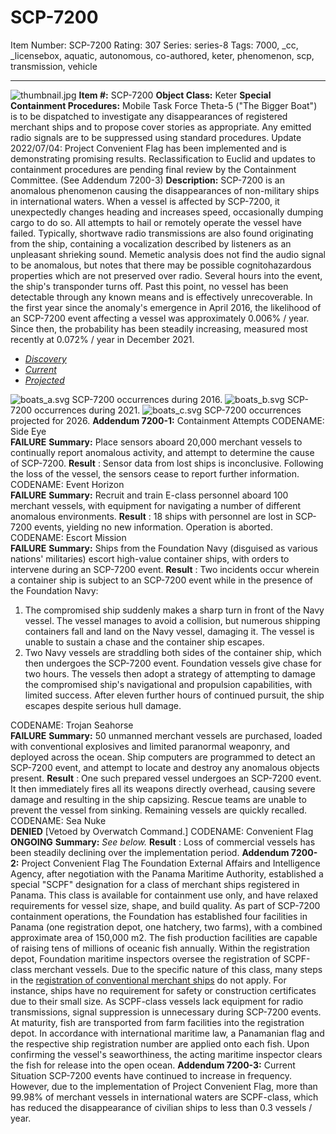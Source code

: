 # SCP-7200
Item Number: SCP-7200
Rating: 307
Series: series-8
Tags: 7000, _cc, _licensebox, aquatic, autonomous, co-authored, keter, phenomenon, scp, transmission, vehicle

---

![thumbnail.jpg](https://scp-wiki.wdfiles.com/local--files/scp-7200/thumbnail.jpg)
**Item #:** SCP-7200
**Object Class:** Keter
**Special Containment Procedures:** Mobile Task Force Theta-5 ("The Bigger Boat") is to be dispatched to investigate any disappearances of registered merchant ships and to propose cover stories as appropriate. Any emitted radio signals are to be suppressed using standard procedures.
Update 2022/07/04: Project Convenient Flag has been implemented and is demonstrating promising results. Reclassification to Euclid and updates to containment procedures are pending final review by the Containment Committee. (See Addendum 7200-3)
**Description:** SCP-7200 is an anomalous phenomenon causing the disappearances of non-military ships in international waters.
When a vessel is affected by SCP-7200, it unexpectedly changes heading and increases speed, occasionally dumping cargo to do so. All attempts to hail or remotely operate the vessel have failed.
Typically, shortwave radio transmissions are also found originating from the ship, containing a vocalization described by listeners as an unpleasant shrieking sound. Memetic analysis does not find the audio signal to be anomalous, but notes that there may be possible cognitohazardous properties which are not preserved over radio.
Several hours into the event, the ship's transponder turns off. Past this point, no vessel has been detectable through any known means and is effectively unrecoverable.
In the first year since the anomaly's emergence in April 2016, the likelihood of an SCP-7200 event affecting a vessel was approximately 0.006% / year. Since then, the probability has been steadily increasing, measured most recently at 0.072% / year in December 2021.
  * [_Discovery_](javascript:;)
  * [_Current_](javascript:;)
  * [_Projected_](javascript:;)

![boats_a.svg](https://scp-wiki.wdfiles.com/local--files/scp-7200/boats_a.svg)
SCP-7200 occurrences during 2016.
![boats_b.svg](https://scp-wiki.wdfiles.com/local--files/scp-7200/boats_b.svg)
SCP-7200 occurrences during 2021.
![boats_c.svg](https://scp-wiki.wdfiles.com/local--files/scp-7200/boats_c.svg)
SCP-7200 occurrences projected for 2026.
**Addendum 7200-1:** Containment Attempts
CODENAME: Side Eye  
**FAILURE**
**Summary:** Place sensors aboard 20,000 merchant vessels to continually report anomalous activity, and attempt to determine the cause of SCP-7200.
**Result** : Sensor data from lost ships is inconclusive. Following the loss of the vessel, the sensors cease to report further information.
CODENAME: Event Horizon  
**FAILURE**
**Summary:** Recruit and train E-class personnel aboard 100 merchant vessels, with equipment for navigating a number of different anomalous environments.
**Result** : 18 ships with personnel are lost in SCP-7200 events, yielding no new information. Operation is aborted.
CODENAME: Escort Mission  
**FAILURE**
**Summary:** Ships from the Foundation Navy (disguised as various nations' militaries) escort high-value container ships, with orders to intervene during an SCP-7200 event.
**Result** : Two incidents occur wherein a container ship is subject to an SCP-7200 event while in the presence of the Foundation Navy:
  1. The compromised ship suddenly makes a sharp turn in front of the Navy vessel. The vessel manages to avoid a collision, but numerous shipping containers fall and land on the Navy vessel, damaging it. The vessel is unable to sustain a chase and the container ship escapes.
  2. Two Navy vessels are straddling both sides of the container ship, which then undergoes the SCP-7200 event. Foundation vessels give chase for two hours. The vessels then adopt a strategy of attempting to damage the compromised ship's navigational and propulsion capabilities, with limited success. After eleven further hours of continued pursuit, the ship escapes despite serious hull damage.

CODENAME: Trojan Seahorse  
**FAILURE**
**Summary:** 50 unmanned merchant vessels are purchased, loaded with conventional explosives and limited paranormal weaponry, and deployed across the ocean. Ship computers are programmed to detect an SCP-7200 event, and attempt to locate and destroy any anomalous objects present.
**Result** : One such prepared vessel undergoes an SCP-7200 event. It then immediately fires all its weapons directly overhead, causing severe damage and resulting in the ship capsizing. Rescue teams are unable to prevent the vessel from sinking. Remaining vessels are quickly recalled.
CODENAME: Sea Nuke  
**DENIED**
[Vetoed by Overwatch Command.]
CODENAME: Convenient Flag  
**ONGOING**
**Summary:** _See below._
**Result** : Loss of commercial vessels has been steadily declining over the implementation period.
**Addendum 7200-2:** Project Convenient Flag
The Foundation External Affairs and Intelligence Agency, after negotiation with the Panama Maritime Authority, established a special "SCPF" designation for a class of merchant ships registered in Panama. This class is available for containment use only, and have relaxed requirements for vessel size, shape, and build quality.
As part of SCP-7200 containment operations, the Foundation has established four facilities in Panama (one registration depot, one hatchery, two farms), with a combined approximate area of 150,000 m2. The fish production facilities are capable of raising tens of millions of oceanic fish annually.
Within the registration depot, Foundation maritime inspectors oversee the registration of SCPF-class merchant vessels. Due to the specific nature of this class, many steps in the [registration of conventional merchant ships](http://en.wikipedia.org/wiki/Ship_registration) do not apply. For instance, ships have no requirement for safety or construction certificates due to their small size. As SCPF-class vessels lack equipment for radio transmissions, signal suppression is unnecessary during SCP-7200 events.
At maturity, fish are transported from farm facilities into the registration depot. In accordance with international maritime law, a Panamanian flag and the respective ship registration number are applied onto each fish. Upon confirming the vessel's seaworthiness, the acting maritime inspector clears the fish for release into the open ocean.
**Addendum 7200-3:** Current Situation
SCP-7200 events have continued to increase in frequency. However, due to the implementation of Project Convenient Flag, more than 99.98% of merchant vessels in international waters are SCPF-class, which has reduced the disappearance of civilian ships to less than 0.3 vessels / year.